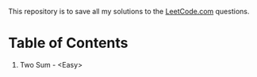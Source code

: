 This repository is to save all my solutions to the [LeetCode.com][LeetCode]
questions.


Table of Contents
=================

1. Two Sum - \<Easy>


[LeetCode]: https://leetcode.com/problemset/algorithms/
